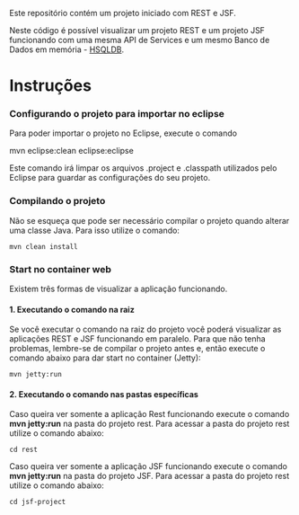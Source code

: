 Este repositório contém um projeto iniciado com REST e JSF.

Neste código é possível visualizar um projeto REST e um projeto JSF funcionando com uma mesma API de Services e um mesmo Banco de Dados em memória - [HSQLDB](https://www.google.com.br/url?sa=t&rct=j&q=&esrc=s&source=web&cd=1&cad=rja&uact=8&ved=0CB0QFjAAahUKEwiAsMTYpdvHAhVEhZAKHYcTDVs&url=http%3A%2F%2Fhsqldb.org%2F&usg=AFQjCNFFhUGsQjk7K8Pu1z-ZbcwZe7Uk7g&sig2=8Ke1mBB4mRP5EHWFMrmuNg&bvm=bv.101800829,d.Y2I).

# Instruções

### Configurando o projeto para importar no eclipse

Para poder importar o projeto no Eclipse, execute o comando 

  mvn eclipse:clean eclipse:eclipse
  
Este comando irá limpar os arquivos .project e .classpath utilizados pelo Eclipse para guardar as configurações do seu projeto.

### Compilando o projeto

Não se esqueça que pode ser necessário compilar o projeto quando alterar uma classe Java. Para isso utilize o comando:

    mvn clean install

### Start no container web

Existem três formas de visualizar a aplicação funcionando.

#### 1. Executando o comando na raiz

Se você executar o comando na raiz do projeto você poderá visualizar as aplicações REST e JSF funcionando em paralelo. Para que não tenha problemas, lembre-se de compilar o projeto antes e, então execute o comando abaixo para dar start no container (Jetty):

    mvn jetty:run
  

#### 2. Executando o comando nas pastas específicas

Caso queira ver somente a aplicação Rest funcionando execute o comando **mvn jetty:run** na pasta do projeto rest. Para acessar a pasta do projeto rest utilize o comando abaixo:

    cd rest

Caso queira ver somente a aplicação JSF funcionando execute o comando **mvn jetty:run** na pasta do projeto JSF. Para acessar a pasta do projeto rest utilize o comando abaixo:

    cd jsf-project

